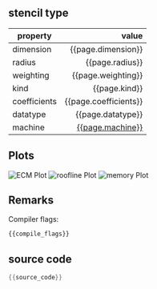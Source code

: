 
## stencil type

| property     | value            |
|--------------|-----------------:|
| dimension    | {{page.dimension}}    |
| radius       | {{page.radius}}       |
| weighting    | {{page.weighting}}    |
| kind         | {{page.kind}}         |
| coefficients | {{page.coefficients}} |
| datatype     | {{page.datatype}}     |
| machine      | [{{page.machine}}](/machine_files/{{page.machine}}) |

## Plots
![ECM Plot](/graphs/{{basename}}-ecm.svg)
![roofline Plot](/graphs/{{basename}}-roofline.svg)
![memory Plot](/graphs/{{basename}}-memory.svg)

## Remarks

Compiler flags:
```bash
{{compile_flags}}
```

## source code

```C
{{source_code}}
```
